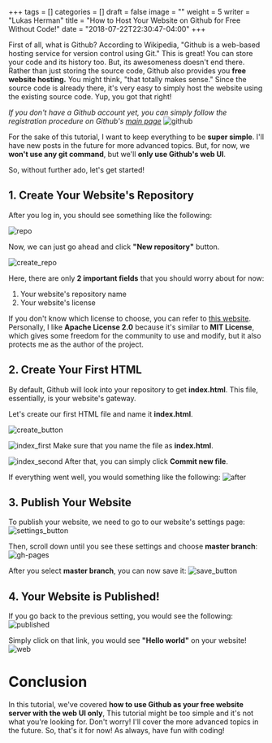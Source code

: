 +++
tags = []
categories = []
draft = false
image = ""
weight = 5
writer = "Lukas Herman"
title = "How to Host Your Website on Github for Free Without Code!"
date = "2018-07-22T22:30:47-04:00"
+++

First of all, what is Github? According to Wikipedia, "Github is a web-based hosting service for version control using Git." This is great! You can store your code and its history too. But, its awesomeness doesn't end there. Rather than just storing the source code, Github also provides you **free website hosting.** You might think, "that totally makes sense." Since the source code is already there, it's very easy to simply host the website using the existing source code. Yup, you got that right!

*If you don't have a Github account yet, you can simply follow the registration procedure on Github's [main page](https://github.com/)*
![github](https://i.imgur.com/JO7X36Y.png)

For the sake of this tutorial, I want to keep everything to be **super simple**. I'll have new posts in the future for more advanced topics. But, for now, we **won't use any git command**, but we'll **only use Github's web UI**.

So, without further ado, let's get started!

## 1. Create Your Website's Repository

After you log in, you should see something like the following:

![repo](/content/images/2018/07/repo.png)

Now, we can just go ahead and click **"New repository"** button.

![create_repo](/content/images/2018/07/create_repo.png)

Here, there are only **2 important fields** that you should worry about for now: 

1. Your website's repository name
2. Your website's license
 
If you don't know which license to choose, you can refer to [this website](https://choosealicense.com/). Personally, I like **Apache License 2.0** because it's similar to **MIT License**, which gives some freedom for the community to use and modify, but it also protects me as the author of the project.

## 2. Create Your First HTML
By default, Github will look into your repository to get **index.html**. This file, essentially, is your website's gateway.

Let's create our first HTML file and name it **index.html**.

![create_button](/content/images/2018/07/create_button.png)

![index_first](/content/images/2018/07/index_first.png)
Make sure that you name the file as **index.html**.

![index_second](/content/images/2018/07/index_second.png)
After that, you can simply click **Commit new file**.

If everything went well, you would something like the following:
![after](/content/images/2018/07/after.png)

## 3. Publish Your Website

To publish your website, we need to go to our website's settings page:
![settings_button](/content/images/2018/07/settings_button.png)

Then, scroll down until you see these settings and choose **master branch**:
![gh-pages](/content/images/2018/07/gh-pages.png)

After you select **master branch**, you can now save it:
![save_button](/content/images/2018/07/save_button.png)

## 4. Your Website is Published!

If you go back to the previous setting, you would see the following:
![published](/content/images/2018/07/published.png)

Simply click on that link, you would see **"Hello world"** on your website!
![web](/content/images/2018/07/web.png)

# Conclusion
In this tutorial, we've covered **how to use Github as your free website server with the web UI only**, This tutorial might be too simple and it's not what you're looking for. Don't worry! I'll cover the more advanced topics in the future. So, that's it for now! As always, have fun with coding!